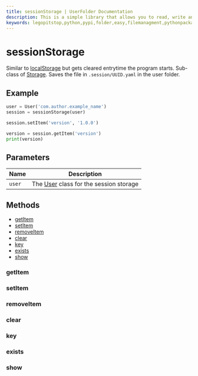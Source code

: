```yaml
---
title: sessionStorage | UserFolder Documentation
description: This is a simple library that allows you to read, write and create files within your own folder inside the user folder `C:/User/USER/.python/PACKAGE_ID`
keywords: legopitstop,python,pypi,folder,easy,filemanagment,pythonpackage,userfolder
---
```


# sessionStorage

Similar to [localStorage](./localStorage) but gets cleared entrytime the program starts. Sub-class of [Storage](/userfolder/Storage). Saves the file in `.session/UUID.yaml` in the user folder.

## Example

```py
user = User('com.author.example_name')
session = sessionStorage(user)

session.setItem('version', '1.0.0')

version = session.getItem('version')
print(version)
```

## Parameters

| Name   | Description                                                |
| ------ | ---------------------------------------------------------- |
| `user` | The [User](/userfolder/User) class for the session storage |

## Methods

- [getItem](#getitem)
- [setItem](#setitem)
- [removeItem](#removeitem)
- [clear](#clear)
- [key](#key)
- [exists](#exists)
- [show](#show)

### getItem

### setItem

### removeItem

### clear

### key

### exists

### show
